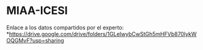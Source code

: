 # MIAA-ICESI

Enlace a los datos compartidos por el experto:
*https://drive.google.com/drive/folders/1GLeIwybCwStGh5mHFVb870lykWOQGMvF?usp=sharing
